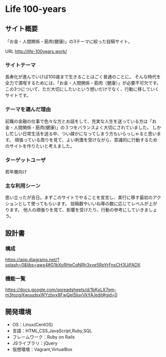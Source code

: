 # Life 100-years

## サイト概要
「お金・人間関係・筋肉(健康)」の3テーマに絞った投稿サイト。

URL
http://life-100years.work/
### サイトテーマ
長寿化が進んでいけば100歳まで生きることはごく普通のことに。
そんな時代を全力で満喫するためには、「お金・人間関係・筋肉（健康）」が必要不可欠です。
この3つについて、ただ大切にしたいという想いだけでなく、行動に移していくサイトです。

### テーマを選んだ理由
前職の金融の仕事で色々な方とお話をして、充実な人生を送っている方は「お金・人間関係・筋肉(健康)」の３つをバランスよく大切にされていました。
しかし忙しい日常生活を送る中、つい疎かになってしまう方もいらっしゃると思います。
頑張っている周りを見て、よい刺激を受けながら、意識的に行動するためのサイトを作りたいと考えました。

### ターゲットユーザ
若年層向け

### 主な利用シーン
思い立ったが吉日。まずこのサイトでやることを宣言し、実行に移す最初のアクションとして使ってもらいます。
投稿数やいいね等の数に応じてレベルが上がります。
他人の頑張りを見て、影響を受けたり、行動の参考にしていきましょう。

## 設計書
### 構成
https://app.diagrams.net/?splash=0&libs=aws4#G1bXoRHeCqNRh3xye5RpYrFnsCH3UiFADX

### 機能一覧
https://docs.google.com/spreadsheets/d/1bKxLX7qm-m3tgzgjXwuudsxWYzbvx8FwQeISluvVkYA/edit#gid=0

## 開発環境
- OS：Linux(CentOS)
- 言語：HTML,CSS,JavaScript,Ruby,SQL
- フレームワーク：Ruby on Rails
- JSライブラリ：jQuery
- 仮想環境：Vagrant,VirtualBox
